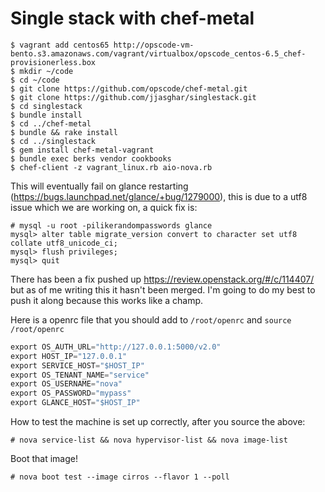 # Single stack with chef-metal

```shell
$ vagrant add centos65 http://opscode-vm-bento.s3.amazonaws.com/vagrant/virtualbox/opscode_centos-6.5_chef-provisionerless.box
$ mkdir ~/code
$ cd ~/code
$ git clone https://github.com/opscode/chef-metal.git
$ git clone https://github.com/jjasghar/singlestack.git
$ cd singlestack
$ bundle install
$ cd ../chef-metal
$ bundle && rake install
$ cd ../singlestack
$ gem install chef-metal-vagrant
$ bundle exec berks vendor cookbooks
$ chef-client -z vagrant_linux.rb aio-nova.rb
```

This will eventually fail on glance restarting (https://bugs.launchpad.net/glance/+bug/1279000), this is due to a utf8 issue which we are working on, a quick fix is:
```shell
# mysql -u root -pilikerandompasswords glance
mysql> alter table migrate_version convert to character set utf8 collate utf8_unicode_ci;
mysql> flush privileges;
mysql> quit
```

There has been a fix pushed up https://review.openstack.org/#/c/114407/ but as of me writing this it hasn't been merged. I'm going to do my best to push it along because
this works like a champ.

Here is a openrc file that you should add to `/root/openrc` and `source /root/openrc`
```python
export OS_AUTH_URL="http://127.0.0.1:5000/v2.0"
export HOST_IP="127.0.0.1"
export SERVICE_HOST="$HOST_IP"
export OS_TENANT_NAME="service"
export OS_USERNAME="nova"
export OS_PASSWORD="mypass"
export GLANCE_HOST="$HOST_IP"
```

How to test the machine is set up correctly, after you source the above:
```shell
# nova service-list && nova hypervisor-list && nova image-list
```

Boot that image!
```shell
# nova boot test --image cirros --flavor 1 --poll
```
